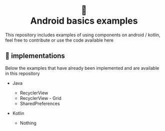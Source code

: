 
<h1 align="center">
  📱<br>Android basics examples
</h1>

This repository includes examples of using components on android / kotlin, feel free to contribute or use the code available here

## 📌 implementations

Below the examples that have already been implemented and are available in this repository

- Java
  * RecyclerView
  * RecyclerView - Grid
  * SharedPreferences

- Kotlin  
  * Nothing
